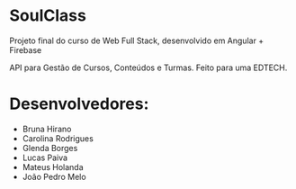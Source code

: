 # SoulClass
Projeto final do curso de Web Full Stack, desenvolvido em Angular + Firebase

API para Gestão de Cursos, Conteúdos e Turmas. Feito para uma EDTECH.

# Desenvolvedores:

- Bruna Hirano
- Carolina Rodrigues
- Glenda Borges
- Lucas Paiva
- Mateus Holanda
- João Pedro Melo

